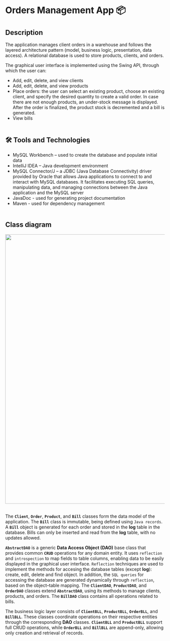 # Orders Management App 📦
## Description
The application manages client orders in a warehouse and follows the layered architecture pattern (model, business logic, presentation, data access). A relational 
database is used to store products, clients, and orders.

The graphical user interface is implemented using the Swing API, through which the user can:
* Add, edit, delete, and view clients
* Add, edit, delete, and view products
* Place orders: the user can select an existing product, choose an existing client, and specify the desired quantity to create a valid order. In case there are not
enough products, an under-stock message is displayed. After the order is finalized, the product stock is decremented and a bill is generated.
* View bills
<br><br>

## 🛠️ Tools and Technologies
* MySQL Workbench – used to create the database and populate initial data
* IntelliJ IDEA – Java development environment
* MySQL Connector/J – a JDBC (Java Database Connectivity) driver provided by Oracle that allows Java applications to connect to and interact with MySQL databases. It facilitates executing SQL queries, manipulating data, and managing connections between the Java application and the MySQL server
* JavaDoc - used for generating project documentation
* Maven - used for dependency management
<br><br>

## Class diagram
<div align="center">
  <img width="850" src="https://github.com/user-attachments/assets/ce088ff2-27b2-4f01-8521-d68e50af0667" />
</div><br>

The **`Client`**, **`Order`**, **`Product`**, and **`Bill`** classes form the data model of the application. The **`Bill`** class is immutable, being defined using  `Java records`. A **`Bill`** object is generated for each order and stored in the **log** table in the database. Bills can only be inserted and read from the **log** table, with no updates allowed.

**`AbstractDAO`** is a generic **Data Access Object (DAO)** base class that provides common **`CRUD`** operations for any domain entity. It uses `reflection` and `introspection` to map fields to table columns, enabling data to be easily displayed in the graphical user interface. `Reflection` techniques are used to implement
the methods for accesing the database tables (except **log**): create, edit, delete and find object. In addition, the `SQL queries` for accessing the database are generated dynamically through `reflection`, based on the object–table mapping. The **`ClientDAO`**, **`ProductDAO`**, and **`OrderDAO`** classes extend **`AbstractDAO`**, using its methods to manage clients, products, and orders. The **`BillDAO`** class contains all operations related to bills.

The business logic layer consists of **`ClientBLL`**, **`ProductBLL`**, **`OrderBLL`**, and **`BillBLL`**. These classes coordinate operations on their respective entities through the corresponding **DAO** classes. **`ClientBLL`** and **`ProductBLL`** support full CRUD operations, while **`OrderBLL`** and **`BillBLL`** are append-only, allowing only creation and retrieval of records.






